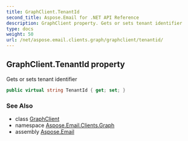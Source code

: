 ```yaml
---
title: GraphClient.TenantId
second_title: Aspose.Email for .NET API Reference
description: GraphClient property. Gets or sets tenant identifier
type: docs
weight: 50
url: /net/aspose.email.clients.graph/graphclient/tenantid/
---
```

## GraphClient.TenantId property

Gets or sets tenant identifier

```csharp
public virtual string TenantId { get; set; }
```

### See Also

* class [GraphClient](../)
* namespace [Aspose.Email.Clients.Graph](../../graphclient/)
* assembly [Aspose.Email](../../../)


